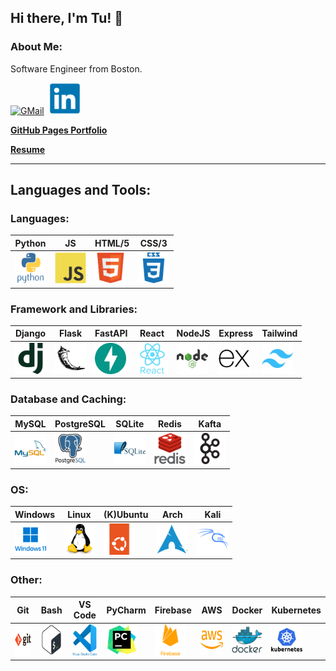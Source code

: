 

<!--
**tu-nguyen/tu-nguyen** is a ✨ _special_ ✨ repository because its `README.md` (this file) appears on your GitHub profile.

Here are some ideas to get you started:

- 🔭 I’m currently working on ...
- 🌱 I’m currently learning ...
- 👯 I’m looking to collaborate on ...
- 🤔 I’m looking for help with ...
- 💬 Ask me about ...
- 📫 How to reach me: ...
- 😄 Pronouns: ...
- ⚡ Fun fact: ...
-->
<!-- <p align="center">
    <a href="https://www.linkedin.com/in/tu-nguyen"><img src="https://img.shields.io/badge/LinkedIn-blue?style=for-the-badge&logo=linkedin&logoColor=white" alt="LinkedIn Badge"></a>
</p> -->

## Hi there, I'm Tu! 👋

### About Me:

Software Engineer from Boston.

<p>
    <a href="mailto:tu.t.nguyen93@gmail.com"><img src="https://github.com/gilbarbara/logos/blob/main/logos/google-gmail.svg" title="GMail" alt="GMail" width="50" height="50"/></a>&nbsp;
    <a href="https://www.linkedin.com/in/tu-nguyen"><img src="https://github.com/devicons/devicon/blob/master/icons/linkedin/linkedin-original.svg" title="LinkedIn" alt="LinkedIn" width="50" height="50"/></a>&nbsp;
</p>

<!-- - 🔭 I specialize in Python and Django
- 🌱 I’m currently learning how to make reliable, scalable, and maintainable systems
- 😄 In my free time I like to play [Go](https://online-go.com/user/view/1049358), attend interesting conventions, and unnecessarily upgrade my PC
- 📫 How to reach me: Preferably by email at &nbsp;[<img src="https://www.vectorlogo.zone/logos/gmail/gmail-icon.svg" title="Gmail"  alt="Postman" width="18" height="18"/>](mailto:tu.t.nguyen93@gmail.com)&nbsp;[tu.t.nguyen93@gmail.com](mailto:tu.t.nguyen93@gmail.com) or by InMail on [![Linkedin Badge](https://img.shields.io/badge/-tu_nguyen-blue?style=flat&logo=Linkedin&logoColor=white)](https://www.linkedin.com/in/tu-nguyen) . I look forward to connecting with you! 
 -->

**[GitHub Pages Portfolio](https://tu-nguyen.github.io/)**

**[Resume](https://tu-nguyen.github.io/Tu%20Nguyen%20Resume.pdf)**

---

## Languages and Tools:
<div>

### Languages:

| Python | JS | HTML/5 | CSS/3 |
|------------|------------|------------|------------|
| <img src="https://github.com/devicons/devicon/blob/master/icons/python/python-original-wordmark.svg" title="Python" alt="Python" width="50" height="50"/> | <img src="https://github.com/devicons/devicon/blob/master/icons/javascript/javascript-original.svg" title="JavaScript" alt="JavaScript" width="50" height="50"/> | <img src="https://github.com/devicons/devicon/blob/master/icons/html5/html5-original.svg" title="HTML5" alt="HTML" width="50" height="50"/> | <img src="https://github.com/devicons/devicon/blob/master/icons/css3/css3-plain-wordmark.svg"  title="CSS3" alt="CSS" width="50" height="50"/> |

### Framework and Libraries:

| Django | Flask | FastAPI | React | NodeJS | Express | Tailwind |
|------------|------------|------------|------------|------------|------------|------------|
| <img src="https://github.com/devicons/devicon/blob/master/icons/django/django-plain.svg" title="Django" alt="Django" width="50" height="50"/> | <img src="https://github.com/devicons/devicon/blob/master/icons/flask/flask-original.svg" title="Flask" alt="Flask" width="50" height="50"/> | <img src="https://github.com/devicons/devicon/blob/master/icons/fastapi/fastapi-original.svg" title="FastAPI" alt="FastAPI" width="50" height="50"/> | <img src="https://github.com/devicons/devicon/blob/master/icons/react/react-original-wordmark.svg" title="React" alt="React" width="50" height="50"/> | <img src="https://github.com/devicons/devicon/blob/master/icons/nodejs/nodejs-original-wordmark.svg" title="NodeJS" alt="NodeJS" width="50" height="50"/> | <img src="https://github.com/devicons/devicon/blob/master/icons/express/express-original.svg" title="Express" alt="Express" width="50" height="50"/> | <img src="https://github.com/devicons/devicon/blob/master/icons/tailwindcss/tailwindcss-original.svg" title="Tailwind" alt="Tailwind" width="50" height="50"/> |

### Database and Caching:

| MySQL | PostgreSQL | SQLite | Redis | Kafta |
|------------|------------|------------|------------|------------|
| <img src="https://github.com/devicons/devicon/blob/master/icons/mysql/mysql-original-wordmark.svg" title="MySQL"  alt="MySQL" width="50" height="50"/> | <img src="https://github.com/devicons/devicon/blob/master/icons/postgresql/postgresql-original-wordmark.svg" title="PostgreSQL"  alt="PostgreSQL" width="50" height="50"/> | <img src="https://github.com/devicons/devicon/blob/master/icons/sqlite/sqlite-original-wordmark.svg" title="SQLite" alt="SQLite" width="50" height="50"/> | <img src="https://github.com/devicons/devicon/blob/master/icons/redis/redis-original-wordmark.svg" title="Redis"  alt="Redis" width="50" height="50"/>| <img src="https://github.com/devicons/devicon/blob/master/icons/apachekafka/apachekafka-original.svg" title="Kafta"  alt="Kafta" width="50" height="50"/> |

### OS:

| Windows | Linux | (K)Ubuntu | Arch | Kali |
|------------|------------|------------|------------|------------|
| <img src="https://github.com/devicons/devicon/blob/master/icons/windows11/windows11-original-wordmark.svg" title="Windows" alt="Windows" width="50" height="50"/> | <img src="https://github.com/devicons/devicon/blob/master/icons/linux/linux-original.svg" title="Linux" alt="Linux" width="50" height="50"/> | <img src="https://github.com/devicons/devicon/blob/master/icons/ubuntu/ubuntu-original.svg" title="Ubuntu" alt="Ubuntu" width="50" height="50"/> | <img src="https://github.com/devicons/devicon/blob/master/icons/archlinux/archlinux-original.svg" title="ArchLinux" alt="ArchLinux" width="50" height="50"/> | <img src="https://github.com/canaleal/devicon/blob/new-icon-kali-linux/icons/kalilinux/kalilinux-original-wordmark.svg" title="KaliLinux" alt="KaliLinux" width="50" height="50"/> |

### Other:

| Git | Bash | VS Code | PyCharm | Firebase | AWS | Docker | Kubernetes |
|------------|------------|------------|------------|------------|------------|------------|------------|
| <img src="https://github.com/devicons/devicon/blob/master/icons/git/git-original-wordmark.svg" title="Git" alt="Git" width="50" height="50"/> | <img src="https://github.com/devicons/devicon/blob/master/icons/bash/bash-original.svg" title="Bash" alt="Bash" width="50" height="50"/> | <img src="https://github.com/devicons/devicon/blob/master/icons/vscode/vscode-original-wordmark.svg" title="VSCode" alt="VSCode" width="50" height="50"/> | <img src="https://github.com/devicons/devicon/blob/master/icons/pycharm/pycharm-original.svg" title="PyCharm" alt="PyCharm" width="50" height="50"/> | <img src="https://github.com/devicons/devicon/blob/master/icons/firebase/firebase-plain-wordmark.svg" title="Firebase" alt="Firebase" width="50" height="50"/> | <img src="https://github.com/devicons/devicon/blob/master/icons/amazonwebservices/amazonwebservices-plain-wordmark.svg" title="AWS" alt="AWS" width="50" height="50"/> | <img src="https://github.com/devicons/devicon/blob/master/icons/docker/docker-original-wordmark.svg" title="Docker" alt="Docker" width="50" height="50"/> | <img src="https://github.com/devicons/devicon/blob/master/icons/kubernetes/kubernetes-original-wordmark.svg" title="Kubernetes" alt="Kubernetes" width="50" height="50"/> |

<!-- 
### previous 
<p>
    <img src="https://github.com/devicons/devicon/blob/master/icons/python/python-original-wordmark.svg" title="Python" alt="Python" width="50" height="50"/>&nbsp;
    <img src="https://github.com/devicons/devicon/blob/master/icons/django/django-plain-wordmark.svg" title="Django" alt="Django" width="50" height="50"/>&nbsp;
    <img src="https://github.com/devicons/devicon/blob/master/icons/linux/linux-original.svg" title="Linux" alt="Linux" width="50" height="50"/>&nbsp;
    <img src="https://github.com/devicons/devicon/blob/master/icons/bash/bash-original.svg" title="Bash" alt="Bash" width="50" height="50"/>&nbsp;
    <img src="https://github.com/devicons/devicon/blob/master/icons/mysql/mysql-original-wordmark.svg" title="MySQL"  alt="MySQL" width="50" height="50"/>&nbsp;
    <img src="https://github.com/devicons/devicon/blob/master/icons/postgresql/postgresql-original-wordmark.svg" title="PostgreSQL"  alt="PostgreSQL" width="50" height="50"/>&nbsp;
    <img src="https://github.com/devicons/devicon/blob/master/icons/redis/redis-original-wordmark.svg" title="Redis"  alt="Redis" width="50" height="50"/>&nbsp;
    <img src="https://github.com/devicons/devicon/blob/master/icons/html5/html5-original.svg" title="HTML5" alt="HTML" width="50" height="50"/>&nbsp;
    <img src="https://github.com/devicons/devicon/blob/master/icons/css3/css3-plain-wordmark.svg"  title="CSS3" alt="CSS" width="50" height="50"/>&nbsp;
    <img src="https://github.com/devicons/devicon/blob/master/icons/javascript/javascript-original.svg" title="JavaScript" alt="JavaScript" width="50" height="50"/>&nbsp;
    <img src="https://github.com/devicons/devicon/blob/master/icons/react/react-original-wordmark.svg" title="React" alt="React" width="50" height="50"/>&nbsp;
    <img src="https://github.com/devicons/devicon/blob/master/icons/nodejs/nodejs-original-wordmark.svg" title="NodeJS" alt="NodeJS" width="50" height="50"/>&nbsp;
    <img src="https://github.com/devicons/devicon/blob/master/icons/express/express-original.svg" title="Express" alt="Express" width="50" height="50"/>&nbsp;
    <img src="https://github.com/devicons/devicon/blob/master/icons/firebase/firebase-plain-wordmark.svg" title="Firebase" alt="Firebase" width="50" height="50"/>&nbsp;
    <img src="https://github.com/devicons/devicon/blob/master/icons/amazonwebservices/amazonwebservices-plain-wordmark.svg" title="AWS" alt="AWS" width="50" height="50"/>&nbsp;
    <img src="https://www.vectorlogo.zone/logos/getpostman/getpostman-icon.svg" title="Postman"  alt="Postman" width="50" height="50"/>&nbsp;
    <img src="https://github.com/devicons/devicon/blob/master/icons/git/git-original-wordmark.svg" title="Git" **alt="Git" width="50" height="50"/>&nbsp;
</p> -->

</div>
